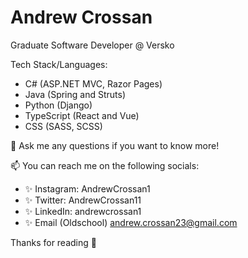 # Andrew Crossan

Graduate Software Developer @ Versko

Tech Stack/Languages:
- C# (ASP.NET MVC, Razor Pages)
- Java (Spring and Struts)
- Python (Django)
- TypeScript (React and Vue)
- CSS (SASS, SCSS) 

💬 Ask me any questions if you want to know more!

📫 You can reach me on the following socials:
  - :sparkles: Instagram: AndrewCrossan1
  - :sparkles: Twitter: AndrewCrossan11
  - :sparkles: LinkedIn: andrewcrossan1
  - :sparkles: Email (Oldschool) andrew.crossan23@gmail.com

Thanks for reading :wave:
